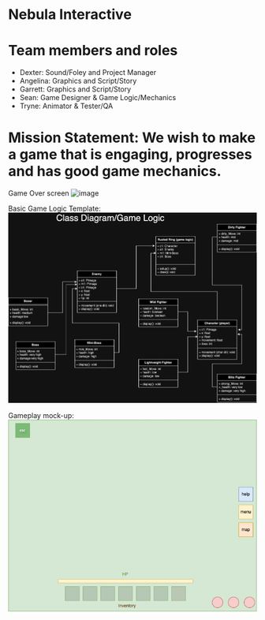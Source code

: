 # Nebula Interactive

# Team members and roles
* Dexter: Sound/Foley and Project Manager
* Angelina: Graphics and Script/Story
* Garrett: Graphics and Script/Story
* Sean: Game Designer & Game Logic/Mechanics
* Tryne: Animator & Tester/QA

# Mission Statement: We wish to make a game that is engaging, progresses and has good game mechanics.

Game Over screen
![image](https://github.com/user-attachments/assets/15c9ce6c-3496-4efa-95fe-97f0f5559976)

Basic Game Logic Template:
![image](https://github.com/dexterchurch/GameDevTeam1/blob/main/images/Rusted_Ring.jpg?raw=true)

Gameplay mock-up: 
![image](https://github.com/dexterchurch/GameDevTeam1/blob/main/images/Gameplay.jpg?raw=true)

